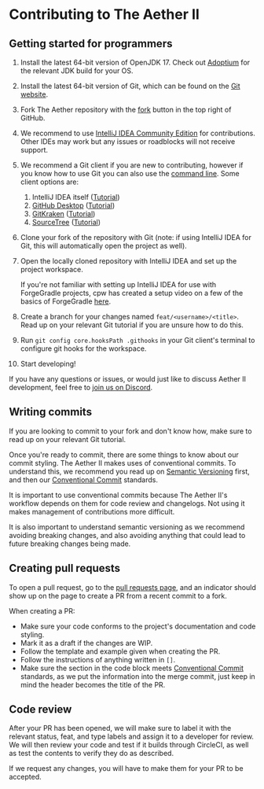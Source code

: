 # Contributing to The Aether II
## Getting started for programmers
1. Install the latest 64-bit version of OpenJDK 17. Check out [Adoptium](https://adoptium.net/) for the relevant JDK build for your OS.

2. Install the latest 64-bit version of Git, which can be found on the [Git website](https://git-scm.com/).

3. Fork The Aether repository with the [fork](https://github.com/The-Aether-Team/The-Aether-II/fork) button in the top right of GitHub.

4. We recommend to use [IntelliJ IDEA Community Edition](https://www.jetbrains.com/idea/) for contributions. Other IDEs may work but any issues or roadblocks will not receive support.

5. We recommend a Git client if you are new to contributing, however if you know how to use Git you can also use the [command line](https://docs.gitlab.com/ee/gitlab-basics/start-using-git.html). Some client options are:
    1. IntelliJ IDEA itself ([Tutorial](https://blog.jetbrains.com/idea/2020/10/clone-a-project-from-github/))
    2. [GitHub Desktop](https://desktop.github.com/) ([Tutorial](https://docs.github.com/en/desktop/installing-and-configuring-github-desktop/overview/getting-started-with-github-desktop))
    3. [GitKraken](https://www.gitkraken.com/) ([Tutorial](https://help.gitkraken.com/gitkraken-client/guide/))
    4. [SourceTree](https://www.sourcetreeapp.com/) ([Tutorial](https://confluence.atlassian.com/get-started-with-sourcetree))

6. Clone your fork of the repository with Git (note: if using IntelliJ IDEA for Git, this will automatically open the project as well).

7. Open the locally cloned repository with IntelliJ IDEA and set up the project workspace.

   If you're not familiar with setting up IntelliJ IDEA for use with ForgeGradle projects, cpw has created a setup video on a few of the basics of ForgeGradle [here](https://www.youtube.com/watch?v=PfmlNiHonV0).

8. Create a branch for your changes named `feat/<username>/<title>`. Read up on your relevant Git tutorial if you are unsure how to do this.

9. Run `git config core.hooksPath .githooks` in your Git client's terminal to configure git hooks for the workspace.

10. Start developing!

If you have any questions or issues, or would just like to discuss Aether II development, feel free to [join us on Discord](https://discord.gg/aethermod).

## Writing commits
If you are looking to commit to your fork and don't know how, make sure to read up on your relevant Git tutorial.

Once you're ready to commit, there are some things to know about our commit styling. The Aether II makes uses of conventional commits. To understand this, we recommend you read up on [Semantic Versioning](https://github.com/The-Aether-Team/.github/blob/main/references/VERSIONING.md) first, and then our [Conventional Commit](https://github.com/The-Aether-Team/.github/blob/main/references/COMMITS.md) standards.

It is important to use conventional commits because The Aether II's workflow depends on them for code review and changelogs. Not using it makes management of contributions more difficult.

It is also important to understand semantic versioning as we recommend avoiding breaking changes, and also avoiding anything that could lead to future breaking changes being made.

## Creating pull requests
To open a pull request, go to the [pull requests page](https://github.com/The-Aether-Team/The-Aether-II/pulls), and an indicator should show up on the page to create a PR from a recent commit to a fork.

When creating a PR:
- Make sure your code conforms to the project's documentation and code styling.
- Mark it as a draft if the changes are WIP.
- Follow the template and example given when creating the PR.
- Follow the instructions of anything written in `[]`.
- Make sure the section in the code block meets [Conventional Commit](https://github.com/The-Aether-Team/.github/blob/main/references/COMMITS.md) standards, as we put the information into the merge commit, just keep in mind the header becomes the title of the PR.

## Code review
After your PR has been opened, we will make sure to label it with the relevant status, feat, and type labels and assign it to a developer for review. We will then review your code and test if it builds through CircleCI, as well as test the contents to verify they do as described.

If we request any changes, you will have to make them for your PR to be accepted.